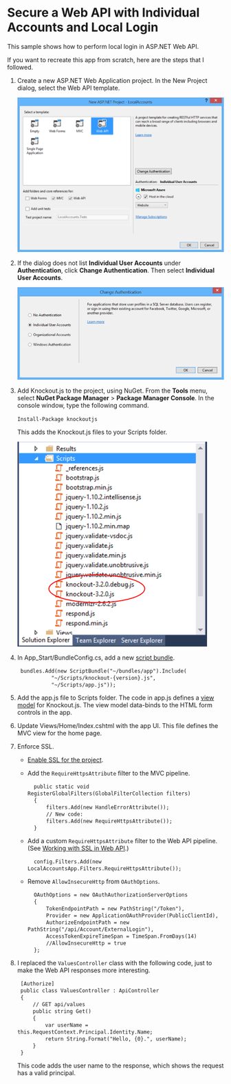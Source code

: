 Secure a Web API with Individual Accounts and Local Login
================

This sample shows how to perform local login in ASP.NET Web API.

If you want to recreate this app from scratch, here are the steps that I followed. 

1. Create a new ASP.NET Web Application project. In the New Project dialog, select the Web API template.

	![](images/readme1.png)

1. If the dialog does not list **Individual User Accounts** under **Authentication**, click **Change Authentication**. Then select **Individual User Accounts**.

	![](images/readme2.png)

1. Add Knockout.js to the project, using NuGet. From the **Tools** menu, select **NuGet Package Manager** > **Package Manager Console**. In the console window, type the following command.

	`Install-Package knockoutjs`
	
	This adds the Knockout.js files to your Scripts folder.

	![](images/readme3.png)


1. In App_Start/BundleConfig.cs, add a new [script bundle](http://www.asp.net/mvc/tutorials/mvc-4/bundling-and-minification). 

        bundles.Add(new ScriptBundle("~/bundles/app").Include(
                  "~/Scripts/knockout-{version}.js",
                  "~/Scripts/app.js"));

1. Add the app.js file to Scripts folder. The code in app.js defines a [view model](http://knockoutjs.com/documentation/observables.html) for Knockout.js. The view model data-binds to the HTML form controls in the app.

1. Update Views/Home/Index.cshtml with the app UI. This file defines the MVC view for the home page. 

1. Enforce SSL. 
	- [Enable SSL for the project](http:/azure.microsoft.com/en-us/documentation/articles/web-sites-dotnet-deploy-aspnet-mvc-app-membership-oauth-sql-database/#bkmk_createmvc4app). 
	- Add the `RequireHttpsAttribute` filter to the MVC pipeline.
	 
	        public static void RegisterGlobalFilters(GlobalFilterCollection filters)
	        {
	            filters.Add(new HandleErrorAttribute());    
                // New code:
	            filters.Add(new RequireHttpsAttribute());
	        }

	- Add a custom `RequireHttpsAttribute` filter to the Web API pipeline. (See [Working with SSL in Web API](http://www.asp.net/web-api/overview/security/working-with-ssl-in-web-api).)  

            config.Filters.Add(new LocalAccountsApp.Filters.RequireHttpsAttribute());

	- Remove `AllowInsecureHttp` from `OAuthOptions`.

            OAuthOptions = new OAuthAuthorizationServerOptions
            {
                TokenEndpointPath = new PathString("/Token"),
                Provider = new ApplicationOAuthProvider(PublicClientId),
                AuthorizeEndpointPath = new PathString("/api/Account/ExternalLogin"),
                AccessTokenExpireTimeSpan = TimeSpan.FromDays(14)
                //AllowInsecureHttp = true
            };


1. I replaced the `ValuesController` class with the following code, just to make the Web API responses more interesting.

	    [Authorize]
	    public class ValuesController : ApiController
	    {
	        // GET api/values
	        public string Get()
	        {
	            var userName = this.RequestContext.Principal.Identity.Name;
	            return String.Format("Hello, {0}.", userName);
	        }
	    }
	
	This code adds the user name to the response, which shows the request has a valid principal.
